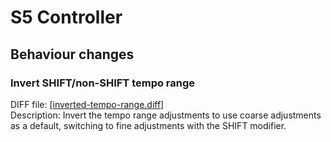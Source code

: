# S5 Controller

## Behaviour changes
### Invert SHIFT/non-SHIFT tempo range
DIFF file: [[inverted-tempo-range.diff]](DIFF-files/inverted-tempo-range.diff)<br>
Description: Invert the tempo range adjustments to use coarse adjustments as a default, switching to fine adjustments with the SHIFT modifier.
